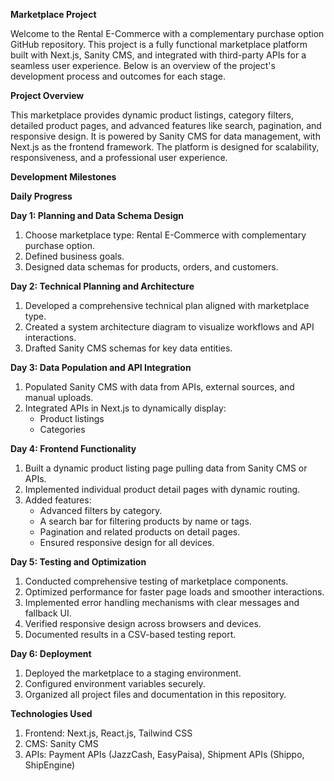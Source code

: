 **Marketplace Project**

Welcome to the Rental E-Commerce with a complementary purchase option GitHub repository. This project is a fully functional marketplace platform built with Next.js, Sanity CMS, and integrated with third-party APIs for a seamless user experience. Below is an overview of the project's development process and outcomes for each stage.

**Project Overview**

This marketplace provides dynamic product listings, category filters, detailed product pages, and advanced features like search, pagination, and responsive design. It is powered by Sanity CMS for data management, with Next.js as the frontend framework. The platform is designed for scalability, responsiveness, and a professional user experience.

**Development Milestones**

**Daily Progress**

**Day 1: Planning and Data Schema Design**
1) Choose marketplace type: Rental E-Commerce with complementary purchase option.
2) Defined business goals.
3) Designed data schemas for products, orders, and customers.

**Day 2: Technical Planning and Architecture**
1) Developed a comprehensive technical plan aligned with marketplace type.
2) Created a system architecture diagram to visualize workflows and API interactions.
3) Drafted Sanity CMS schemas for key data entities.

**Day 3: Data Population and API Integration**
1) Populated Sanity CMS with data from APIs, external sources, and manual uploads.
2) Integrated APIs in Next.js to dynamically display:
    - Product listings
    - Categories

**Day 4: Frontend Functionality**
1) Built a dynamic product listing page pulling data from Sanity CMS or APIs.
2) Implemented individual product detail pages with dynamic routing.
3) Added features:
    - Advanced filters by category.
    - A search bar for filtering products by name or tags.
    - Pagination and related products on detail pages.
    - Ensured responsive design for all devices.

**Day 5: Testing and Optimization**
1) Conducted comprehensive testing of marketplace components.
2) Optimized performance for faster page loads and smoother interactions.
3) Implemented error handling mechanisms with clear messages and fallback UI.
4) Verified responsive design across browsers and devices.
5) Documented results in a CSV-based testing report.

**Day 6: Deployment**
1) Deployed the marketplace to a staging environment.
2) Configured environment variables securely.
3) Organized all project files and documentation in this repository.

**Technologies Used**
1) Frontend: Next.js, React.js, Tailwind CSS
2) CMS: Sanity CMS
3) APIs: Payment APIs (JazzCash, EasyPaisa), Shipment APIs (Shippo, ShipEngine)
